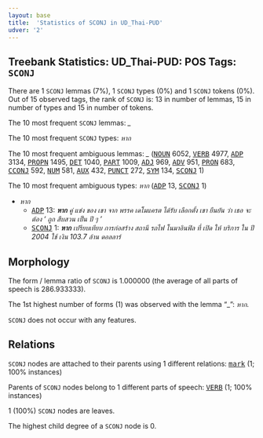 ```yaml
---
layout: base
title:  'Statistics of SCONJ in UD_Thai-PUD'
udver: '2'
---
```


## Treebank Statistics: UD_Thai-PUD: POS Tags: `SCONJ`

There are 1 `SCONJ` lemmas (7%), 1 `SCONJ` types (0%) and 1 `SCONJ` tokens (0%).
Out of 15 observed tags, the rank of `SCONJ` is: 13 in number of lemmas, 15 in number of types and 15 in number of tokens.

The 10 most frequent `SCONJ` lemmas: <em>_</em>

The 10 most frequent `SCONJ` types:  <em>หาก</em>

The 10 most frequent ambiguous lemmas: <em>_</em> (<tt><a href="th_pud-pos-NOUN.html">NOUN</a></tt> 6052, <tt><a href="th_pud-pos-VERB.html">VERB</a></tt> 4977, <tt><a href="th_pud-pos-ADP.html">ADP</a></tt> 3134, <tt><a href="th_pud-pos-PROPN.html">PROPN</a></tt> 1495, <tt><a href="th_pud-pos-DET.html">DET</a></tt> 1040, <tt><a href="th_pud-pos-PART.html">PART</a></tt> 1009, <tt><a href="th_pud-pos-ADJ.html">ADJ</a></tt> 969, <tt><a href="th_pud-pos-ADV.html">ADV</a></tt> 951, <tt><a href="th_pud-pos-PRON.html">PRON</a></tt> 683, <tt><a href="th_pud-pos-CCONJ.html">CCONJ</a></tt> 592, <tt><a href="th_pud-pos-NUM.html">NUM</a></tt> 581, <tt><a href="th_pud-pos-AUX.html">AUX</a></tt> 432, <tt><a href="th_pud-pos-PUNCT.html">PUNCT</a></tt> 272, <tt><a href="th_pud-pos-SYM.html">SYM</a></tt> 134, <tt><a href="th_pud-pos-SCONJ.html">SCONJ</a></tt> 1)

The 10 most frequent ambiguous types:  <em>หาก</em> (<tt><a href="th_pud-pos-ADP.html">ADP</a></tt> 13, <tt><a href="th_pud-pos-SCONJ.html">SCONJ</a></tt> 1)


* <em>หาก</em>
  * <tt><a href="th_pud-pos-ADP.html">ADP</a></tt> 13: <em><b>หาก</b> คู่ แข่ง ของ เขา จาก พรรค เดโมแครต ได้รับ เลือกตั้ง เขา ยืนยัน ว่า เธอ จะ ต้อง ‘ ถูก สืบสวน เป็น ปี ๆ ’</em>
  * <tt><a href="th_pud-pos-SCONJ.html">SCONJ</a></tt> 1: <em><b>หาก</b> เปรียบเทียบ การก่อสร้าง สถานี รถไฟ โนมาอินฟิล ที่ เปิด ให้ บริการ ใน ปี 2004 ใช้ เงิน 103.7 ล้าน ดอลลาร์</em>

## Morphology

The form / lemma ratio of `SCONJ` is 1.000000 (the average of all parts of speech is 286.933333).

The 1st highest number of forms (1) was observed with the lemma “_”: <em>หาก</em>.

`SCONJ` does not occur with any features.


## Relations

`SCONJ` nodes are attached to their parents using 1 different relations: <tt><a href="th_pud-dep-mark.html">mark</a></tt> (1; 100% instances)

Parents of `SCONJ` nodes belong to 1 different parts of speech: <tt><a href="th_pud-pos-VERB.html">VERB</a></tt> (1; 100% instances)

1 (100%) `SCONJ` nodes are leaves.

The highest child degree of a `SCONJ` node is 0.

